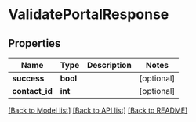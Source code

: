 # ValidatePortalResponse

## Properties
Name | Type | Description | Notes
------------ | ------------- | ------------- | -------------
**success** | **bool** |  | [optional] 
**contact_id** | **int** |  | [optional] 

[[Back to Model list]](../README.md#documentation-for-models) [[Back to API list]](../README.md#documentation-for-api-endpoints) [[Back to README]](../README.md)


